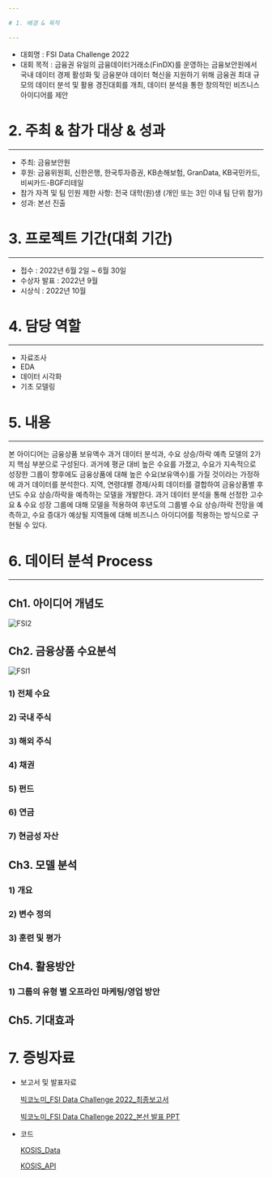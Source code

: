 ```yaml
---

# 1. 배경 & 목적

---
```


- 대회명 : FSI Data Challenge 2022
- 대회 목적 : 금융권 유일의 금융데이터거래소(FinDX)를 운영하는 금융보안원에서 국내 데이터 경제 활성화 및 금융분야 데이터 혁신을 지원하기 위해 금융권 최대 규모의 데이터 분석 및 활용 경진대회를 개최, 데이터 분석을 통한 창의적인 비즈니스 아이디어를 제안

# 2. 주최 & 참가 대상 & 성과

---

- 주최: 금융보안원
- 후원: 금융위원회, 신한은행, 한국투자증권, KB손해보험, GranData, KB국민카드, 비씨카드-BGF리테일
- 참가 자격 및 팀 인원 제한 사항: 전국 대학(원)생 (개인 또는 3인 이내 팀 단위 참가)
- 성과: 본선 진출

# 3. 프로젝트 기간(대회 기간)

---

- 접수 : 2022년 6월 2일 ~ 6월 30일
- 수상자 발표 : 2022년 9월
- 시상식 : 2022년 10월

# 4. 담당 역할

---

- 자료조사
- EDA
- 데이터 시각화
- 기초 모델링

# 5. 내용

---

본 아이디어는 금융상품 보유액수 과거 데이터 분석과, 수요 상승/하락 예측 모델의 2가지 핵심 부분으로 구성된다. 과거에 평균 대비 높은 수요를 가졌고, 수요가 지속적으로 성장한 그룹이 향후에도 금융상품에 대해 높은 수요(보유액수)를 가질 것이라는 가정하에 과거 데이터를 분석한다. 지역, 연령대별 경제/사회 데이터를 결합하여 금융상품별 후년도 수요 상승/하락을 예측하는 모델을 개발한다. 과거 데이터 분석을 통해 선정한 고수요 & 수요 성장 그룹에 대해 모델을 적용하여 후년도의 그룹별 수요 상승/하락 전망을 예측하고, 수요 증대가 예상될 지역들에 대해 비즈니스 아이디어를 적용하는 방식으로 구현될 수 있다.

# 6. 데이터 분석 Process

---

## Ch1. 아이디어 개념도

![FSI2](https://github.com/Gayeon6423/Project/assets/113704015/12bc08c7-d88e-4a55-adbb-02c9690277bd)

## Ch2. 금융상품 수요분석

![FSI1](https://github.com/Gayeon6423/Project/assets/113704015/5d34a255-350e-4c0c-84fb-34a94382b0e8)

### 1) 전체 수요

### 2) 국내 주식

### 3) 해외 주식

### 4) 채권

### 5) 펀드

### 6) 연금

### 7) 현금성 자산

## Ch3. 모델 분석

### 1) 개요

### 2) 변수 정의

### 3) 훈련 및 평가

## Ch4. 활용방안

### 1) 그룹의 유형 별 오프라인 마케팅/영업 방안

## Ch5. 기대효과

# 7. 증빙자료

- 보고서 및 발표자료
        
    [빅코노미_FSI Data Challenge 2022_최종보고서](https://drive.google.com/file/d/1b5Rp90b0YBF8J4OjVAFM1DdWfA7AesGU/view?usp=sharing)
    
    [빅코노미_FSI Data Challenge 2022_본선 발표 PPT](https://docs.google.com/presentation/d/1-Xfzs1fYD8aokELVCuIAKwk_SFnH02qZ/edit?usp=sharing&ouid=109060680601725630686&rtpof=true&sd=true)
    

- 코드
    
    [KOSIS_Data](https://drive.google.com/file/d/1jzdX52JqU1NSsBrbvF4rwNhfwRI1ac7F/view?usp=sharing)
    
    [KOSIS_API](https://drive.google.com/file/d/11x6jcfYA7y9_mFXq_RwPhrlo9BCSs8AY/view?usp=sharing)
  
